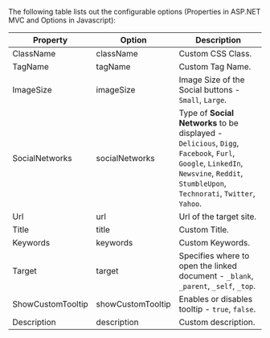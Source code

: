 ﻿The following table lists out the configurable options (Properties in ASP.NET MVC and Options in Javascript):

Property          | Option				| Description																											
------------------|---------------------|-------------------------------------------------------------------------------------------
ClassName		  | className			| Custom CSS Class.														
TagName			  | tagName				| Custom Tag Name.						
ImageSize		  | imageSize			| Image Size of the Social buttons - `Small`, `Large`.															
SocialNetworks	  | socialNetworks		| Type of **Social Networks** to be displayed - `Delicious`, `Digg`, `Facebook`, `Furl`, `Google`, `LinkedIn`, `Newsvine`, `Reddit`, `StumbleUpon`, `Technorati`, `Twitter`, `Yahoo`.			
Url				  | url					| Url of the target site.									
Title			  | title				| Custom Title.							
Keywords		  | keywords			| Custom Keywords.							
Target			  | target				| Specifies where to open the linked document - `_blank`, `_parent`, `_self`, `_top`.						
ShowCustomTooltip | showCustomTooltip	| Enables or disables tooltip - `true`, `false`.
Description		  | description			| Custom description.					
